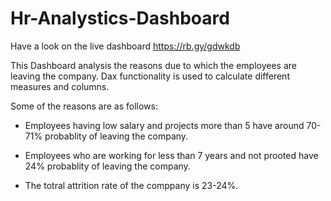 # Hr-Analystics-Dashboard
Have a look on the live dashboard https://rb.gy/gdwkdb

This Dashboard analysis the reasons due to which the employees are leaving the company. Dax functionality is used to calculate different measures and columns.

Some of the reasons are as follows:

* Employees having low salary and projects more than 5 have around 70-71% probablity of leaving the company.

* Employees who are working for less than 7 years and not prooted have 24% probablity of leaving the company.

* The totral attrition rate of the comppany is 23-24%.
